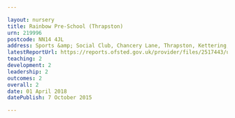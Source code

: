 ```yaml
---

layout: nursery
title: Rainbow Pre-School (Thrapston)
urn: 219996
postcode: NN14 4JL
address: Sports &amp; Social Club, Chancery Lane, Thrapston, Kettering, Northamptonshire, NN14 4JL
latestReportUrl: https://reports.ofsted.gov.uk/provider/files/2517443/urn/219996.pdf
teaching: 2
development: 2
leadership: 2
outcomes: 2
overall: 2
date: 01 April 2018 
datePublish: 7 October 2015

---
```

